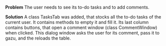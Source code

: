 **Problem**
The user needs to see its to-do tasks and to add comments.

**Solution**
A class TasksTab was added, that stocks all the to-do tasks of the current user. It contains methods to empty it and fill it.
Its last column contains buttons, that open a comment window (class CommentWindow) when clicked. This dialog window asks the user for its comment, pass it to gazu, and the reloads the table.

